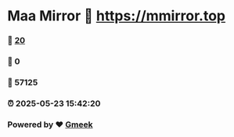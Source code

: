# Maa Mirror :link: https://mmirror.top 
### :page_facing_up: [20](https://mmirror.top/tag.html) 
### :speech_balloon: 0 
### :hibiscus: 57125 
### :alarm_clock: 2025-05-23 15:42:20 
### Powered by :heart: [Gmeek](https://github.com/Meekdai/Gmeek)
